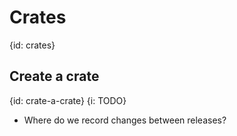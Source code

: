# Crates
{id: crates}

## Create a crate
{id: crate-a-crate}
{i: TODO}

* Where do we record changes between releases?

